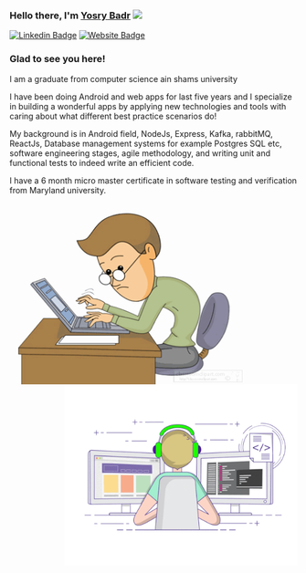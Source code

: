 ### Hello there, I'm <a href="https://g.dev/yosrybadr" target="_blank">Yosry Badr</a> <img src="https://media.giphy.com/media/hvRJCLFzcasrR4ia7z/giphy.gif" width="25px">

[![Linkedin Badge](https://img.shields.io/badge/-LinkedIn-0e76a8?style=flat-square&logo=Linkedin&logoColor=white)](https://www.linkedin.com/in/yosry-badr/)
[![Website Badge](https://img.shields.io/badge/Website-3b5998?style=flat-square&logo=google-chrome&logoColor=white)](https://yosrybadr.my.canva.site/)


### Glad to see you here! &nbsp; 

I am a graduate from computer science ain shams university 

I have been doing Android and web apps for last five years and I specialize in building a wonderful apps by
applying new technologies and tools with caring about what different best practice scenarios do! 

My background is in Android field, NodeJs, Express, Kafka, rabbitMQ, ReactJs, Database management systems 
for example Postgres SQL etc, software engineering stages, agile methodology, and writing unit and functional tests
to indeed write an efficient code.

I have a 6 month micro master certificate in software testing and verification from Maryland university.

<img align="left" alt="GIF" src="https://github.com/YosrySWE/YosrySWE/blob/master/moving-computer-gif-11.gif?raw=true" width="408" height="318" />
<img align="right" alt="GIF" src="https://github.com/sannimichaelse/sannimichaelse/blob/main/coding.gif?raw=true" width="408" height="318" />
  


